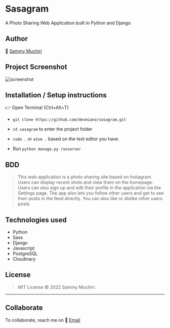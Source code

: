 # Sasagram
A Photo Sharing Web Application built in Python and Django

## Author

:link: [Sammy Muchiri](https://github.com/devmiano)

## Project Screenshot

![screenshot](./src/assets/images/sasagram.png)

## Installation / Setup instructions

:point_right: Open Terminal {Ctrl+Alt+T}

- `git clone https://github.com/devmiano/sasagram.git`

- `cd sasagram` to enter the project folder

- `code .` or `atom .` based on the text editor you have.

- Run `python manage.py runserver`

## BDD

> This web application is a photo sharing site based on Instagram.
> Users can display recent shots and view them on the homepage.
> Users can also sign up and edit their profile in the application via the Settings page.
> The app also lets you follow other users and get to see their posts in the feed directly.
> You can also like or dislike other users posts.

## Technologies used

- Python
- Sass
- Django
- Javascript
- PostgreSQL
- Cloudinary

## License

> MIT License :copyright: 2022 Sammy Muchiri.

---

## Collaborate

To collaborate, reach me on :email: [Email](devmiano@gmail.com)